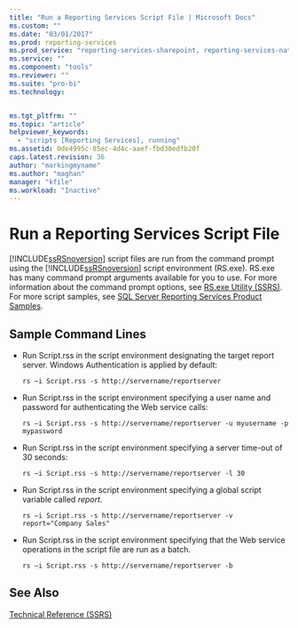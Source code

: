 ```yaml
---
title: "Run a Reporting Services Script File | Microsoft Docs"
ms.custom: ""
ms.date: "03/01/2017"
ms.prod: reporting-services
ms.prod_service: "reporting-services-sharepoint, reporting-services-native"
ms.service: ""
ms.component: "tools"
ms.reviewer: ""
ms.suite: "pro-bi"
ms.technology: 


ms.tgt_pltfrm: ""
ms.topic: "article"
helpviewer_keywords: 
  - "scripts [Reporting Services], running"
ms.assetid: 0de4995c-85ec-4d4c-aaef-fbd30edfb20f
caps.latest.revision: 36
author: "markingmyname"
ms.author: "maghan"
manager: "kfile"
ms.workload: "Inactive"
---
```

# Run a Reporting Services Script File
  [!INCLUDE[ssRSnoversion](../../includes/ssrsnoversion-md.md)] script files are run from the command prompt using the [!INCLUDE[ssRSnoversion](../../includes/ssrsnoversion-md.md)] script environment (RS.exe). RS.exe has many command prompt arguments available for you to use. For more information about the command prompt options, see [RS.exe Utility &#40;SSRS&#41;](../../reporting-services/tools/rs-exe-utility-ssrs.md). For more script samples, see [SQL Server Reporting Services Product Samples](http://go.microsoft.com/fwlink/?LinkId=177889).  
  
## Sample Command Lines  
  
-   Run Script.rss in the script environment designating the target report server. Windows Authentication is applied by default:  
  
    ```  
    rs –i Script.rss -s http://servername/reportserver  
    ```  
  
-   Run Script.rss in the script environment specifying a user name and password for authenticating the Web service calls:  
  
    ```  
    rs –i Script.rss -s http://servername/reportserver -u myusername -p mypassword  
    ```  
  
-   Run Script.rss in the script environment specifying a server time-out of 30 seconds:  
  
    ```  
    rs –i Script.rss -s http://servername/reportserver -l 30  
    ```  
  
-   Run Script.rss in the script environment specifying a global script variable called *report*.  
  
    ```  
    rs –i Script.rss -s http://servername/reportserver -v report="Company Sales"  
    ```  
  
-   Run Script.rss in the script environment specifying that the Web service operations in the script file are run as a batch.  
  
    ```  
    rs –i Script.rss -s http://servername/reportserver -b  
    ```  
  
## See Also  
 [Technical Reference &#40;SSRS&#41;](../../reporting-services/technical-reference-ssrs.md)  
  
  

